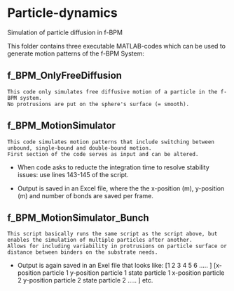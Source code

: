 # Particle-dynamics
Simulation of particle diffusion in f-BPM

This folder contains three executable MATLAB-codes which can be used to generate motion patterns of the f-BPM System:

## f_BPM_OnlyFreeDiffusion
	This code only simulates free diffusive motion of a particle in the f-BPM system.
	No protrusions are put on the sphere's surface (= smooth).

## f_BPM_MotionSimulator
	This code simulates motion patterns that include switching between unbound, single-bound and double-bound motion.
	First section of the code serves as input and can be altered.

- When code asks to reducte the integration time to resolve stability issues: use lines 143-145 of the script.
  
- Output is saved in an Excel file, where the the x-position (m), y-position (m) and number of bonds are saved per frame.

## f_BPM_MotionSimulator_Bunch
	This script basically runs the same script as the script above, but enables the simulation of multiple particles after another.
	Allows for including variability in protrusions on particle surface or distance between binders on the substrate needs.
	
- Output is again saved in an Exel file that looks like:
		[1	2	3	4	5	6 	..... 		]
		[x-position particle 1	y-position particle 1	state particle  1	x-position particle 2	y-position particle 2	state particle  2 ..... ]
		etc.
